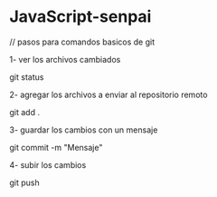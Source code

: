 # JavaScript-senpai

// pasos para comandos basicos de git 

1- ver los archivos cambiados 

git status

2- agregar los archivos a enviar al repositorio remoto

git add .

3- guardar los cambios con un mensaje 

git commit -m "Mensaje"

4- subir los cambios 

git push